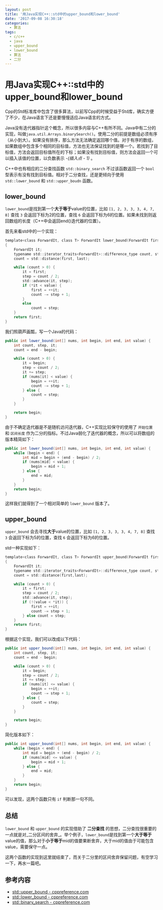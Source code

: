 ```yaml
---
layout: post
title: '用Java实现C++::std中的upper_bound和lower_bound'
date: '2017-09-08 16:30:18'
categories:
  - 算法
tags:
  - c/c++
  - java
  - upper_bound
  - lower_bound
  - 算法
  - 二分
---
```


# 用Java实现C++::std中的upper_bound和lower_bound

Cpp的Std标准库中包含了很多算法，以前写Cpp的时候受益于Std库，确实方便了不少，在Java语言下还是要慢慢适应Java语言的方式。

Java没有迭代器指针这个概念，所以很多内容与C++有所不同。Java中有二分的实现，叫做`java.util.Arrays.binarySearch()`。使用二分的前提是数组必须有序（从小到大）。如果没有排序，那么方法无法确定返回哪个值。对于有序的数组，如果数组中包含多个相同的目标值，方法也无法保证找到的是哪一个。若找到了目标值，方法会返回目标值所在的下标；如果没有找到目标值，则方法会返回一个可以插入该值的位置，以负数表示 *-(_插入点_ - 1)* 。

C++中也有相应的二分查找函数 `std::binary_search` 不过该函数返回一个 `bool` 型表示有没有找到目标值。相对于二分查找，还是更倾向于使用 `std::lower_bound` 和 `std::upper_boudn` 函数。

## lower_bound

`lower_bound`是找到第一个**大于等于**value的位置，比如 `[1, 2, 3, 3, 3, 4, 7, 8]` 查找 `3` 会返回下标为2的位置，查找 `6` 会返回下标为6的位置。如果未找到则返回数组的长度（C++中会返回end()迭代器的位置）。

首先来看std中的一个实现：

```c
template<class ForwardIt, class T> ForwardIt lower_bound(ForwardIt first, ForwardIt last, const T& value)
{
    ForwardIt it;
    typename std::iterator_traits<ForwardIt>::difference_type count, step;
    count = std::distance(first, last);

    while (count > 0) {
        it = first;
        step = count / 2;
        std::advance(it, step);
        if (*it < value) {
            first = ++it;
            count -= step + 1;
        }
        else
            count = step;
    }
    return first;
}
```

我们照葫芦画瓢，写一个Java的代码：

```java
public int lower_bound(int[] nums, int begin, int end, int value) {
    int count, step, it;
    count = end - begin;

    while (count > 0) {
        it = begin;
        step = count / 2;
        it += step;
        if (nums[it] < value) {
            begin = ++it;
            count -= step + 1;
        } else {
            count = step;
        }
    }

    return begin;
}
```

由于不确定迭代器是不是随机访问迭代器，C++实现比较保守的使用了 `开始位置` 和 `区间长度` 作为二分的指标。不过Java弱化了迭代器的概念，所以可以将数组的版本精简如下：

```java
public int lower_bound(int[] nums, int begin, int end, int value) {
    while (begin < end) {
        int mid = begin + (end - begin) / 2;
        if (nums[mid] < value) {
            begin = mid + 1;
        } else {
            end = mid;
        }
    }
    return begin;
}
```

这样我们就得到了一个相对简单的 `lower_bound` 版本了。

## upper_bound

`upper_bound` 会去寻找**大于**value的位置，比如 `[1, 2, 3, 3, 3, 4, 7, 8]` 查找 `3` 会返回下标为5的位置，查找 `6` 会返回下标为6的位置。

std一种实现如下：

```c
template<class ForwardIt, class T> ForwardIt upper_bound(ForwardIt first, ForwardIt last, const T& value)
{
    ForwardIt it;
    typename std::iterator_traits<ForwardIt>::difference_type count, step;
    count = std::distance(first,last);

    while (count > 0) {
        it = first;
        step = count / 2;
        std::advance(it, step);
        if (!(value < *it)) {
            first = ++it;
            count -= step + 1;
        } else count = step;
    }
    return first;
}
```

根据这个实现，我们可以改成以下代码：

```java
public int upper_bound(int[] nums, int begin, int end, int value) {
    int count, step, it;
    count = end - begin;

    while (count > 0) {
        it = begin;
        step = count / 2;
        it += step;
        if (nums[it] <= value) {
            begin = ++it;
            count -= step + 1;
        } else {
            count = step;
        }
    }

    return begin;
}
```

简化版本如下：

```java
public int upper_bound(int[] nums, int begin, int end, int value) {
    while (begin < end) {
        int mid = begin + (end - begin) / 2;
        if (nums[mid] <= value) {
            begin = mid + 1;
        } else {
            end = mid;
        }
    }
    return begin;
}
```

可以发现，这两个函数只有 `if` 判断那一句不同。

## 总结

`lower_bound` 和 `upper_bound` 的实现借助了 **二分查找** 的思想，二分查找很重要的一点就是对_二分区间的舍弃_。举个例子，`lower_bound`是找到第一个**大于等于**value的值，那么对于**小于等于**mid的值要果断舍弃，大于mid的值由于可能包含value，需要保守一点。

这两个函数的实现到这里就结束了，而关于二分里的区间舍弃保留问题，有空学习一下，再水一篇吧。

## 参考内容

+ [std::upper_bound - cppreference.com](http://en.cppreference.com/w/cpp/algorithm/upper_bound)
+ [std::lower_bound - cppreference.com](http://en.cppreference.com/w/cpp/algorithm/lower_bound)
+ [std::binary_search - cppreference.com](http://en.cppreference.com/w/cpp/algorithm/binary_search)
